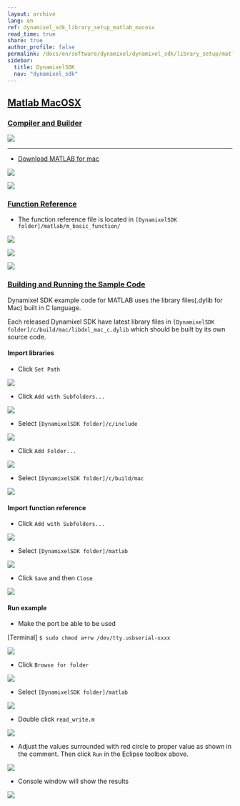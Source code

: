 ```yaml
---
layout: archive
lang: en
ref: dynamixel_sdk_library_setup_matlab_macosx
read_time: true
share: true
author_profile: false
permalink: /docs/en/software/dynamixel/dynamixel_sdk/library_setup/matlab_macosx/
sidebar:
  title: DynamixelSDK
  nav: "dynamixel_sdk"
---
```


<div style="counter-reset: h2 14"></div>
<div style="counter-reset: h1 2"></div>

## [Matlab MacOSX](#matlab-macosx)


### [Compiler and Builder](#compiler-and-builder)

![](/assets/images/sw/sdk/dynamixel_sdk/library_setup/matlab/mac/library_file/matlab.png)

------------------------------------------------------------------------------------

* [Download MATLAB for mac](http://www.mathworks.com/index.html?s_tid=gn_loc_drop)

![](/assets/images/sw/sdk/dynamixel_sdk/library_setup/matlab/mac/library_file/a1.png)

![](/assets/images/sw/sdk/dynamixel_sdk/library_setup/matlab/mac/library_file/a2.png)

### [Function Reference](#function-reference)

* The function reference file is located in `[DynamixelSDK folder]/matlab/m_basic_function/`

![](/assets/images/sw/sdk/dynamixel_sdk/library_setup/matlab/mac/library_file/2.png)

![](/assets/images/sw/sdk/dynamixel_sdk/library_setup/matlab/mac/library_file/3.png)

![](/assets/images/sw/sdk/dynamixel_sdk/library_setup/matlab/mac/library_file/1.png)

### [Building and Running the Sample Code](#building-and-running-the-sample-code)

Dynamixel SDK example code for MATLAB uses the library files(.dylib for Mac) built in C language.

Each released Dynamixel SDK have latest library files in `[DynamixelSDK folder]/c/build/mac/libdxl_mac_c.dylib` which should be built by its own source code.

#### Import libraries

* Click `Set Path`

![](/assets/images/sw/sdk/dynamixel_sdk/library_setup/matlab/mac/sample_code/1.png)

* Click `Add with Subfolders...`

![](/assets/images/sw/sdk/dynamixel_sdk/library_setup/matlab/mac/sample_code/2.png)

* Select `[DynamixelSDK folder]/c/include`

![](/assets/images/sw/sdk/dynamixel_sdk/library_setup/matlab/mac/sample_code/3.png)

* Click `Add Folder...`

![](/assets/images/sw/sdk/dynamixel_sdk/library_setup/matlab/mac/sample_code/4.png)

* Select `[DynamixelSDK folder]/c/build/mac`

![](/assets/images/sw/sdk/dynamixel_sdk/library_setup/matlab/mac/sample_code/5.png)


#### Import function reference

* Click `Add with Subfolders...`

![](/assets/images/sw/sdk/dynamixel_sdk/library_setup/matlab/mac/sample_code/6.png)

* Select `[DynamixelSDK folder]/matlab`

![](/assets/images/sw/sdk/dynamixel_sdk/library_setup/matlab/mac/sample_code/7.png)

* Click `Save` and then `Close`

![](/assets/images/sw/sdk/dynamixel_sdk/library_setup/matlab/mac/sample_code/8.png)


#### Run example

* Make the port be able to be used

[Terminal] `$ sudo chmod a+rw /dev/tty.usbserial-xxxx`

![](/assets/images/sw/sdk/dynamixel_sdk/library_setup/matlab/mac/sample_code/16.png)

* Click `Browse for folder`

![](/assets/images/sw/sdk/dynamixel_sdk/library_setup/matlab/mac/sample_code/9.png)

* Select `[DynamixelSDK folder]/matlab`

![](/assets/images/sw/sdk/dynamixel_sdk/library_setup/matlab/mac/sample_code/10.png)

* Double click `read_write.m`

![](/assets/images/sw/sdk/dynamixel_sdk/library_setup/matlab/mac/sample_code/11.png)

* Adjust the values surrounded with red circle to proper value as shown in the comment. Then click `Run` in the Eclipse toolbox above. 

![](/assets/images/sw/sdk/dynamixel_sdk/library_setup/matlab/mac/sample_code/12.png)

* Console window will show the results 

![](/assets/images/sw/sdk/dynamixel_sdk/library_setup/matlab/mac/sample_code/13.png)